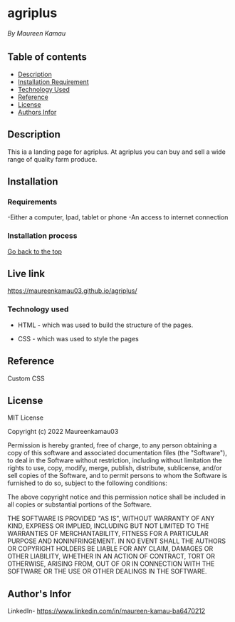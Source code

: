 # agriplus

###### By Maureen Kamau

## Table of contents

- [Description](#description)
- [Installation Requirement](#Installation)
- [Technology Used](#Technology-used)
- [Reference](#Reference)
- [License](#License)
- [Authors Infor](#Authors-Infor)

## Description

This ia a landing page for agriplus. At agriplus you can buy and sell a wide range of quality farm produce.

## Installation

### Requirements

-Either a computer, Ipad, tablet or phone
-An access to internet connection

### Installation process

[Go back to the top](#agriplus)

## Live link

https://maureenkamau03.github.io/agriplus/

### Technology used

- HTML - which was used to build the structure of the pages.

- CSS - which was used to style the pages

## Reference

Custom CSS

## License

MIT License

Copyright (c) 2022 Maureenkamau03

Permission is hereby granted, free of charge, to any person obtaining a copy
of this software and associated documentation files (the "Software"), to deal
in the Software without restriction, including without limitation the rights
to use, copy, modify, merge, publish, distribute, sublicense, and/or sell
copies of the Software, and to permit persons to whom the Software is
furnished to do so, subject to the following conditions:

The above copyright notice and this permission notice shall be included in all
copies or substantial portions of the Software.

THE SOFTWARE IS PROVIDED "AS IS", WITHOUT WARRANTY OF ANY KIND, EXPRESS OR
IMPLIED, INCLUDING BUT NOT LIMITED TO THE WARRANTIES OF MERCHANTABILITY,
FITNESS FOR A PARTICULAR PURPOSE AND NONINFRINGEMENT. IN NO EVENT SHALL THE
AUTHORS OR COPYRIGHT HOLDERS BE LIABLE FOR ANY CLAIM, DAMAGES OR OTHER
LIABILITY, WHETHER IN AN ACTION OF CONTRACT, TORT OR OTHERWISE, ARISING FROM,
OUT OF OR IN CONNECTION WITH THE SOFTWARE OR THE USE OR OTHER DEALINGS IN THE
SOFTWARE.

## Author's Infor

LinkedIn- https://www.linkedin.com/in/maureen-kamau-ba6470212
